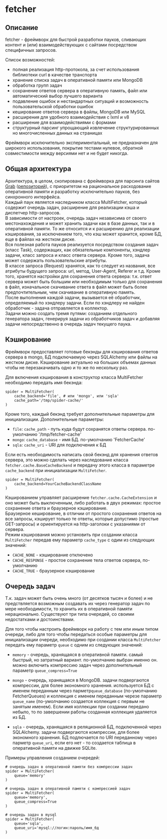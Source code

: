 fetcher
=============

Описание
-------------

fetcher - фреймворк для быстрой разработки пауков, сливающих контент и (или) взаимодействующих с сайтами посредством специфичных запросов.

Список возможностей:
* полная реализация http-протокола, за счет использования библиотеки curl в качестве транспорта
* хранение списка задач в оперативной памяти или MongoDB
* обработка групп задач
* сохранение ответов сервера в оперативную память, файл или автоматический выбор лучшего варианта
* подавление ошибок и нестандартных ситуаций и возможность пользовательской обработки ошибок
* кеширование ответов сервера в файлы, MongoDB или MySQL
* расширения для удобного взаимодействия с lxml и v8
* расширение для взаимодействиями с формами
* структурный парсинг упрощающий извлечение структурированных но многочисленных данных на страницах

Фреймворк исключительно экспериментальный, не предназначен для широкого использования, покрытие тестами нулевое, обратной совместимости между версиями нет и не будет никогда.


Общая архитектура
-------------

Архитектура, в целом, скопирована с фреймворка для парсинга сайтов [Grab](http://grablib.org/) ([репозиторий](https://bitbucket.org/lorien/grab)), с приоритетом на рациональное расходование оперативной памяти и разработку исключительно пауков, без синхронного интерфейса. <br />
Каждый паук является наследником класса MultiFetcher, который содержит очередь задач, расширение для реализации кэша и диспетчер http-запросов. <br />
В зависимости от настроек, очередь задач независима от своего местонахождения и может хранить задачи как в базе данных, так и в оперативной памяти. То же относится и к расширению для реализации кэширования, за исключением того, что кэш может хранится, кроме БД, еще в файлах на жестком диске. <br />
Вся полезная работа пауков реализуется посредством создания задач (класс Task), содержащих, как обязательные компоненты, хэндлер задачи, класс запроса и класс ответа сервера. Кроме того, задача может содержать пользовательские атрибуты. <br />
В классе запроса (Request) хранятся, как то следует из названия, все атрибуты будущего запроса: url, метод, User-Agent, Referer и т.д. Кроме того, хранятся настройки для сохранения ответа сервера: т.к. ответ сервера может быть большим или необходимым только для сохранения в файл, изначальное скачивание ответа в файл может быть более предпочтительным, чем скачивание в оперативную память. <br />
После выполнения каждой задачи, вызывается её обработчик, определяемый по хэндлеру задачи. Если по хэндлеру не найден обработчик - задача отправляется в коллектор. <br />
Задачи можно создать тремя путями: созданием отдельного генератора задач, генерируя задачи из обработчиков задач и добавляя задачи непосредственно в очередь задач текущего паука. <br />


Кэширование
-------------

Фреймворк предоставляет готовые бекэнды для кэширования ответов сервера в mongo, БД подключаемую через SQLAlchemy или файлы на жестком диске. Кэширование актуально на больших объемах данных чтобы не перезакачивать одно и то же по нескольку раз.<br />

Для включения кэширования в конструктор класса MultiFetcher необходимо передать имя бекэнда:

    spider = MultiFetcher(
        cache_backend='file', # или 'mongo', или 'sqla'
        cache_path='/tmp/spider-cache/'
    )

Кроме того, каждый бекэнд требует дополнительные параметры для инициализации.
Дополнительные параметры:
* `file`: `cache_path` - путь куда будут сохранятся ответы сервера. по-умолчанию '/tmp/fetcher-cache'
* `mongo`: `cache_database` - имя БД. по-умолчанию 'FetcherCache'
* `sqla`: `cache_uri` - URI для подключения к БД

Если есть необходимость написать свой бекэнд для хранения ответов сервера, это можно сделать через наследование класса `fetcher.cache.BaseCacheBackend` и передачу этого класса в параметре `cache_backend` при инициализации `MultiFetcher`. <br />

    spider = MultiFetcher(
        cache_backend=YourCacheBackendClassName
    )

Кэшированием управляет расширение `fetcher.cache.CacheExtension` и оно может быть выключенным, либо работать в двух режимах: простое сохранение ответа и браузерное кэширование. <br />
Браузерное кеширование, в отличии от простого сохранения ответов на все запросы, кэширует только те ответы, которые допустимо (простые GET-запросы) и ориентируется на http-заголоки с указаниями от сервера. <br />
Режим кэширования можно установить при создании класса `MultiFetcher` передав ему параметр `cache_type` с одим из следующих значений:
* `CACHE_NONE` - кэширование отключено
* `CACHE_RESPONSE` - простое сохранение тела ответов сервера, по-умолчанию
* `CACHE_TRUE` - браузерное кэширование


Очередь задач
-------------

Т.к. задач может быть очень много (от десятков тысяч и более) и не предствляется возможным создавать их через генератор задач по мере необходимости, то хранить их в оперативной памяти нерационально. Существуют три типа очередей, со своими недостатками и достоинствами. <br />

Для того чтобы настроить фреймворк на работу с тем или иным типом очереди, либо для того чтобы передаться особые параметры для инициализации очереди, необходимо при создании класса `MultiFetcher` передать ему параметр `queue` с одним из следующих значений:

* `memory` - очередь, хранящаяся в оперативной памяти. самый быстрый, но затратный вариант. по-умолчанию выбран именно он. можно включить компрессию задач через дополнительный параметр `queue_compress=True`

* `mongo` - очередь, хранящаяся в MongoDB. задачи подвергаются компрессии, для более экономного хранения. используется БД с именем переданным через парметр`queue_database` (по-умолчанию FetcherQueues) и коллекция с именем переданным черезе параметр `queue_name` (по-умолчанию создается коллекция с первым не занятым именем). Если имя коллекции при создании передано небыло, то по завершении работы созданная коллекция удаляется из БД.

* `sqla` - очередь, хранящаяся в реляционной БД, подключенной через SQLAlchemy. задачи подвергаются компрессии, для более экономного хранения. БД подлючается по URI переданному через парметр `queue_uri`, если его нет - то создается таблица в оперативной памяти на движке SQLite.

Примеры управления созданием очередей:

    # очередь задач в оперативной памяти без компрессии задач
    spider = MultiFetcher(
        queue='memory'
    )

    # очередь задач в оперативной памяти с компрессией задач
    spider = MultiFetcher(
        queue='memory',
        queue_compress=True
    )

    # очередь задач в mysql
    spider = MultiFetcher(
        queue='sqla',
        queue_uri='mysql://логин:пароль/имя_бд
    )

